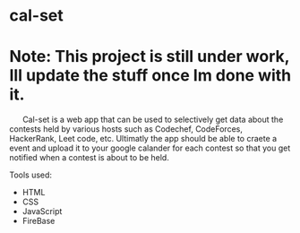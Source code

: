 # cal-set
# Note: This project is still under work, Ill update the stuff once Im done with it.
&nbsp;&nbsp;&nbsp;&nbsp;&nbsp; Cal-set is a web app that can be used to selectively get data about the contests held by various hosts such as Codechef, CodeForces, HackerRank, Leet code, etc. Ultimatly the app should be able to craete a event and upload it to your google calander for each contest so that you get notified when a contest is about to be held.

Tools used:
- HTML
- CSS
- JavaScript
- FireBase

